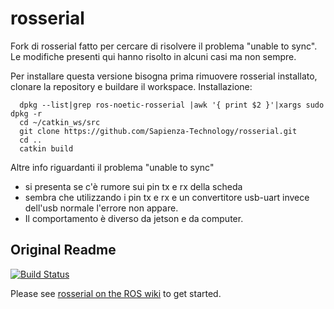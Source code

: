 # rosserial
Fork di rosserial fatto per cercare di risolvere il problema "unable to sync". Le modifiche presenti qui hanno risolto in alcuni casi ma non sempre.

Per installare questa versione bisogna prima rimuovere  rosserial installato, clonare la repository e buildare il workspace.
Installazione:
```
  dpkg --list|grep ros-noetic-rosserial |awk '{ print $2 }'|xargs sudo dpkg -r
  cd ~/catkin_ws/src
  git clone https://github.com/Sapienza-Technology/rosserial.git
  cd ..
  catkin build
```

Altre info riguardanti il problema "unable to sync"
- si presenta se c'è rumore sui pin tx e rx della scheda
- sembra che utilizzando i pin tx e rx e un convertitore usb-uart invece dell'usb normale l'errore non appare.
- Il comportamento è diverso da jetson e da computer.


## Original Readme

[![Build Status](https://travis-ci.org/ros-drivers/rosserial.svg?branch=melodic-devel)](https://travis-ci.org/ros-drivers/rosserial)

Please see [rosserial on the ROS wiki](http://wiki.ros.org/rosserial) to get started.
